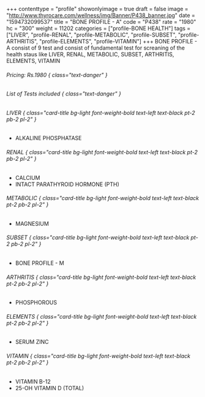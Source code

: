 +++
contenttype = "profile"
showonlyimage = true
draft = false
image = "http://www.thyrocare.com/wellness/img/Banner/P438_banner.jpg"
date = "1594732099537"
title = "BONE PROFILE - A"
code = "P438"
rate = "1980"
hc = "300"
weight = 11202
categories = ["profile-BONE HEALTH"]
tags = ["LIVER", "profile-RENAL", "profile-METABOLIC", "profile-SUBSET", "profile-ARTHRITIS", "profile-ELEMENTS", "profile-VITAMIN"]
+++
BONE PROFILE - A consist of 9 test and consist of fundamental test for screaning of the health staus like LIVER, RENAL, METABOLIC, SUBSET, ARTHRITIS, ELEMENTS, VITAMIN
<!--more-->
###### Pricing: Rs.1980 { class="text-danger" }

###### List of Tests included { class="text-danger" }

###### LIVER { class="card-title bg-light font-weight-bold text-left text-black pt-2 pb-2 pl-2" } 
* ALKALINE PHOSPHATASE
###### RENAL { class="card-title bg-light font-weight-bold text-left text-black pt-2 pb-2 pl-2" } 
* CALCIUM
* INTACT PARATHYROID HORMONE (PTH)
###### METABOLIC { class="card-title bg-light font-weight-bold text-left text-black pt-2 pb-2 pl-2" } 
* MAGNESIUM
###### SUBSET { class="card-title bg-light font-weight-bold text-left text-black pt-2 pb-2 pl-2" } 
* BONE PROFILE - M
###### ARTHRITIS { class="card-title bg-light font-weight-bold text-left text-black pt-2 pb-2 pl-2" } 
* PHOSPHOROUS
###### ELEMENTS { class="card-title bg-light font-weight-bold text-left text-black pt-2 pb-2 pl-2" } 
* SERUM ZINC
###### VITAMIN { class="card-title bg-light font-weight-bold text-left text-black pt-2 pb-2 pl-2" } 
* VITAMIN B-12
* 25-OH VITAMIN D (TOTAL)
